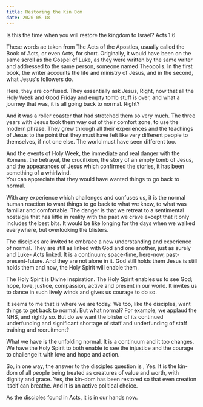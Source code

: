 ```yaml
---
title: Restoring the Kin Dom
date: 2020-05-18
---
```



Is this the time when you will restore the kingdom to Israel?  Acts 1:6

These words ae taken from The Acts of the Apostles, usually called the Book of Acts, or even Acts, for short.  Originally,
it would have been on the same scroll as the Gospel of Luke, as they were written by the same writer and addressed to the
same person, someone named Theopolis.  In the first book, the writer accounts the life and ministry of Jesus, and in the 
second, what Jesus's followers do.

Here, they are confused.  They essentially ask Jesus, Right, now that all the Holy Week and Good Friday and empty tomb 
stuff is over, and what a journey that was, it is all going back to normal.  Right?

And it was a roller coaster that had stretched them so very much.  The three years with Jesus took them way out of their
comfort zone, to use the modern phrase.  They grew through all their experiences and the teachings of Jesus to the point
that they must have felt like very different people to themselves, if not one else.  The world must have seen different 
too.  

And the events of Holy Week, the immediate and real danger with the Romans, the betrayal, the crucifixion, the story of 
an empty tomb of Jesus, and  the appearances of Jesus which confirmed the stories, it has been something of a whirlwind.  
You can appreciate that they would have wanted things to go back to normal.

With any experience which challenges and confuses us, it is the normal human reaction to want things to go back to what
we knew, to what was familiar and comfortable.  The danger is that we retreat to a sentimental nostalgia that has little 
in reality with the past we crave except that it only includes the best bits.  It would be like longing for the days when 
we walked everywhere, but overlooking the blisters.

The disciples are invited to embrace a new understanding and experience of normal.  They are still as linked with God and
one another, just as surely and Luke- Acts linked.  It is a continuum; space-time, here-now, past-present-future.  And 
they are not alone in it.  God still holds them Jesus is still holds them and now, the Holy Spirit will enable them.

The Holy Spirit is Divine inspiration.  The Holy Spirit enables us to see God; hope, love, justice, compassion, active and
present in our world.  It invites us to dance in such lively winds and gives us courage to do so.

It seems to me that is where we are today.  We too, like the disciples, want things to get back to normal.    But what
normal?  For example, we applaud the NHS, and rightly so.   But do we want the blister of its continued underfunding and 
significant shortage of staff and underfunding of staff training and recruitment?  

What we have is the unfolding normal.   It is a continuum and it too changes.  We have the Holy Spirit to both enable to 
see the injustice and the courage to challenge it with love and hope and action.

So, in one way, the answer to the disciples question is , Yes.    It is the kin-dom of all people being treated as 
creatures of value and worth, with dignity and grace.  Yes, the kin-dom has been restored so that even creation itself can 
breathe.  And it is an active political choice.

As the disciples found in Acts, it is in our hands now.  


